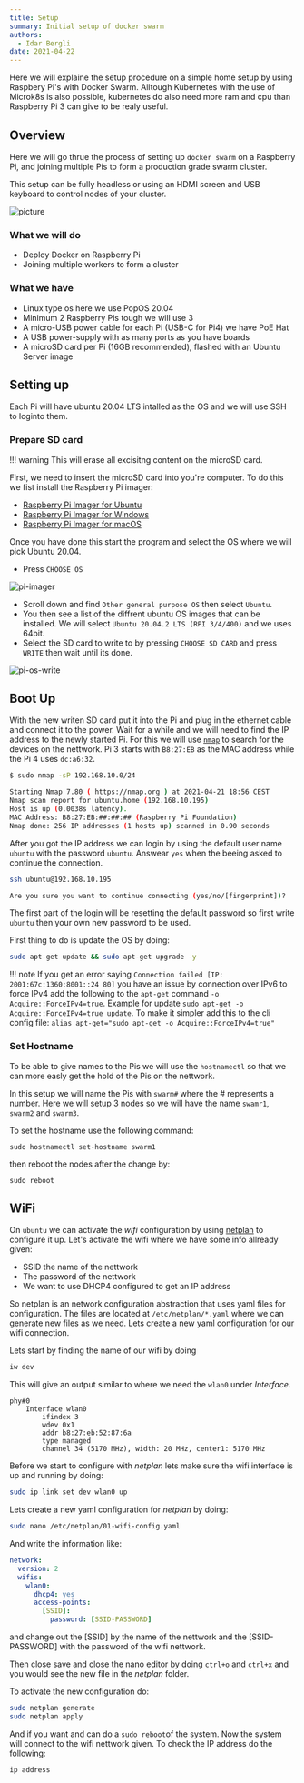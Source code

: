 ```yaml
---
title: Setup
summary: Initial setup of docker swarm
authors:
  - Idar Bergli
date: 2021-04-22
---
```


Here we will explaine the setup procedure on a simple home setup by using Raspbery Pi's with Docker Swarm. Alltough Kubernetes with the use of Microk8s is also possible, kubernetes do also need more ram and cpu than Raspberry Pi 3 can give to be realy useful.

## Overview

Here we will go thrue the process of setting up `docker swarm` on a Raspberry Pi, and joining multiple Pis to form a production grade swarm cluster.

This setup can be fully headless or using an HDMI screen and USB keyboard to control nodes of your cluster.

![picture]()

### What we will do

- Deploy Docker on Raspberry Pi
- Joining multiple workers to form a cluster

### What we  have

- Linux type os here we use PopOS 20.04
- Minimum 2 Raspberry Pis tough we will use 3
- A micro-USB power cable for each Pi (USB-C for Pi4) we have PoE Hat
- A USB power-supply with as many ports as you have boards
- A microSD card per Pi (16GB recommended), flashed with an Ubuntu Server image

## Setting up

Each Pi will have ubuntu 20.04 LTS intalled as the OS and we will use SSH to loginto them.

### Prepare SD card

!!! warning
    This will erase all excisitng content on the microSD card.

First, we need to insert the microSD card into you're computer. To do this we fist install the Raspberry Pi imager:

- [Raspberry Pi Imager for Ubuntu](https://downloads.raspberrypi.org/imager/imager_latest_amd64.deb)
- [Raspberry Pi Imager for Windows](https://downloads.raspberrypi.org/imager/imager_latest.exe)
- [Raspberry Pi Imager for macOS](https://downloads.raspberrypi.org/imager/imager_latest.dmg)

Once you have done this start the program and select the OS where we will pick Ubuntu 20.04.

- Press `CHOOSE OS`

![pi-imager](../img/pi_imager.png)

- Scroll down and find `Other general purpose OS` then select `Ubuntu`.
- You then see a list of the diffrent ubuntu OS images that can be installed. We will select `Ubuntu 20.04.2 LTS (RPI 3/4/400)` and we uses 64bit.
- Select the SD card to write to by pressing `CHOOSE SD CARD` and press `WRITE` then wait until its done.

![pi-os-write](../img/pi_write.png)

## Boot Up

With the new writen SD card put it into the Pi and plug in the ethernet cable and connect it to the power. Wait for a while and we will need to find the IP address to the newly started Pi. For this we will use [`nmap`](https://nmap.org/) to search for the devices on the nettwork. Pi 3 starts with `B8:27:EB` as the MAC address while the Pi 4 uses `dc:a6:32`.

```sh
$ sudo nmap -sP 192.168.10.0/24

Starting Nmap 7.80 ( https://nmap.org ) at 2021-04-21 18:56 CEST
Nmap scan report for ubuntu.home (192.168.10.195)
Host is up (0.0038s latency).
MAC Address: B8:27:EB:##:##:## (Raspberry Pi Foundation)
Nmap done: 256 IP addresses (1 hosts up) scanned in 0.90 seconds
```

After you got the IP address we can login by using the default user name `ubuntu` with the password `ubuntu`. Answear `yes` when the beeing asked to continue the connection.

```sh
ssh ubuntu@192.168.10.195

Are you sure you want to continue connecting (yes/no/[fingerprint])?
```

The first part of the login will be resetting the default password so first write `ubuntu` then your own new password to be used.

First thing to do is update the OS by doing:

```sh
sudo apt-get update && sudo apt-get upgrade -y
```

!!! note
    If you get an error saying `Connection failed [IP: 2001:67c:1360:8001::24 80]` you have an issue by connection over IPv6 to force IPv4 add the following to the `apt-get` command `-o Acquire::ForceIPv4=true`. Example for update `sudo apt-get -o Acquire::ForceIPv4=true update`.
    To make it simpler add this to the cli config file: `alias apt-get="sudo apt-get -o Acquire::ForceIPv4=true"`

### Set Hostname

To be able to give names to the Pis we will use the `hostnamectl` so that we can more easly get the hold of the Pis on the nettwork.

In this setup we will name the Pis with `swarm#` where the # represents a number. Here we will setup 3 nodes so we will have the name `swamr1`, `swarm2` and `swarm3`.

To set the hostname use the following command:

```
sudo hostnamectl set-hostname swarm1
```

then reboot the nodes after the change by:

```
sudo reboot
```

## WiFi

On `ubuntu` we can activate the _wifi_ configuration by using [netplan](https://netplan.io/) to configure it up. Let's activate the wifi where we have some info allready given:

- SSID the name of the nettwork
- The password of the nettwork
- We want to use DHCP4 configured to get an IP address

So netplan is an network configuration abstraction that uses yaml files for configuration. The files are located at `/etc/netplan/*.yaml` where we can generate new files as we need. Lets create a new yaml configuration for our wifi connection.

Lets start by finding the name of our wifi by doing

```sh
iw dev
```

This will give an output similar to where we need the `wlan0` under _Interface_.

```
phy#0
	Interface wlan0
		ifindex 3
		wdev 0x1
		addr b8:27:eb:52:87:6a
		type managed
		channel 34 (5170 MHz), width: 20 MHz, center1: 5170 MHz
```

Before we start to configure with _netplan_ lets make sure the wifi interface is up and running by doing:

```sh
sudo ip link set dev wlan0 up
```

Lets create a new yaml configuration for _netplan_ by doing:

```sh
sudo nano /etc/netplan/01-wifi-config.yaml
```

And write the information like:

```yaml
network:
  version: 2
  wifis:
    wlan0:
      dhcp4: yes
      access-points:
        [SSID]:
          password: [SSID-PASSWORD]
```

and change out the [SSID] by the name of the nettwork and the [SSID-PASSWORD] with the password of the wifi nettwork.

Then close save and close the nano editor by doing `ctrl+o` and `ctrl+x` and you would see the new file in the _netplan_ folder.

To activate the new configuration do:

```sh
sudo netplan generate
sudo netplan apply
```

And if you want and can do a `sudo reboot`of the system. Now the system will connect to the wifi nettwork given. To check the IP address do the following:

```sh
ip address
```
